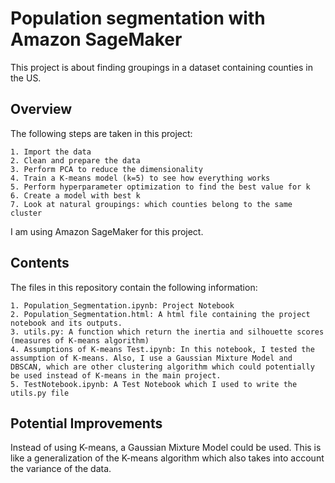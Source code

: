 # Population segmentation with Amazon SageMaker

This project is about finding groupings in a dataset containing counties in the US. 

## Overview 

The following steps are taken in this project:

    1. Import the data
    2. Clean and prepare the data
    3. Perform PCA to reduce the dimensionality
    4. Train a K-means model (k=5) to see how everything works
    5. Perform hyperparameter optimization to find the best value for k
    6. Create a model with best k
    7. Look at natural groupings: which counties belong to the same cluster 

I am using Amazon SageMaker for this project. 

## Contents
The files in this repository contain the following information:

    1. Population_Segmentation.ipynb: Project Notebook    
    2. Population_Segmentation.html: A html file containing the project notebook and its outputs.
    3. utils.py: A function which return the inertia and silhouette scores (measures of K-means algorithm)
    4. Assumptions of K-means Test.ipynb: In this notebook, I tested the assumption of K-means. Also, I use a Gaussian Mixture Model and DBSCAN, which are other clustering algorithm which could potentially be used instead of K-means in the main project.
    5. TestNotebook.ipynb: A Test Notebook which I used to write the utils.py file
    
## Potential Improvements
Instead of using K-means, a Gaussian Mixture Model could be used. This is like a generalization of the K-means algorithm which also takes into account the variance of the data. 
